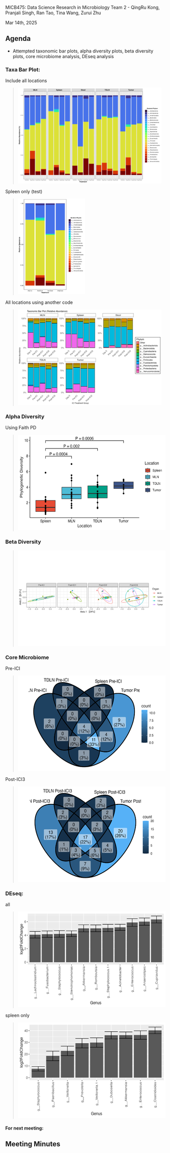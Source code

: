 MICB475: Data Science Research in Microbiology
Team 2 - QingRu Kong, Pranjali Singh, Ran Tao, Tina Wang, Zurui Zhu

Mar 14th, 2025

## Agenda

- Attempted taxonomic bar plots, alpha diversity plots, beta diversity plots, core microbiome analysis, DEseq analysis

### Taxa Bar Plot: 

Include all locations 
> <img src="../Taxa_Bar.png" height="300">

Spleen only (test)
> <img src="../Spleen_Taxa_Bar.png" height="300">

All locations using another code 
> <img src="../taxonomy_relative_abundance.png" height="300">

### Alpha Diversity 
Using Faith PD
> <img src="../Alpha_Diversity_Pretreatment.png" height="300">

### Beta Diversity
> <img src="../Beta_Diversity_unweighted_unifrac.png" height="300">

### Core Microbiome 

Pre-ICI 
> <img src="../Pre-ICI for all locations at 0.3 prevelance.png" height="300">

Post-ICI3 
> <img src="../Post-ICI3 for all locations at 0.3 prevelance.png" height="300">

### DEseq: 

all 
> <img src="../Deseq_all.png" height="300">

spleen only 
> <img src="../Deseq_Spleen.png" height="300">

#### For next meeting:



## Meeting Minutes
